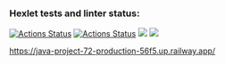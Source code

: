 ### Hexlet tests and linter status:
[![Actions Status](https://github.com/MaryKom/java-project-72/workflows/Java%20CI/badge.svg)](https://github.com/MaryKom/java-project-72/actions)
[![Actions Status](https://github.com/MaryKom/java-project-72/workflows/hexlet-check/badge.svg)](https://github.com/MaryKom/java-project-72/actions)
<a href="https://codeclimate.com/github/MaryKom/java-project-72/maintainability"><img src="https://api.codeclimate.com/v1/badges/8841c95cee9bac069e0c/maintainability" /></a>
<a href="https://codeclimate.com/github/MaryKom/java-project-72/test_coverage"><img src="https://api.codeclimate.com/v1/badges/8841c95cee9bac069e0c/test_coverage" /></a>

https://java-project-72-production-56f5.up.railway.app/
